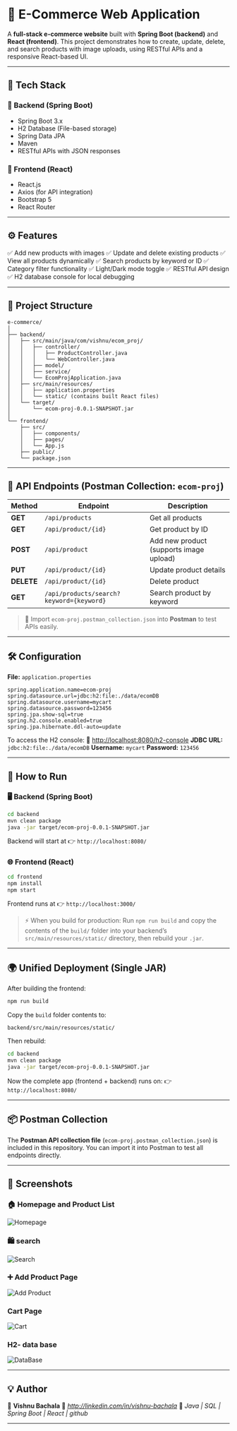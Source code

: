 # 🛒 E-Commerce Web Application

A **full-stack e-commerce website** built with **Spring Boot (backend)** and **React (frontend)**.
This project demonstrates how to create, update, delete, and search products with image uploads, using RESTful APIs and a responsive React-based UI.

---

## 🚀 Tech Stack

### 🔹 Backend (Spring Boot)

* Spring Boot 3.x
* H2 Database (File-based storage)
* Spring Data JPA
* Maven
* RESTful APIs with JSON responses

### 🔹 Frontend (React)

* React.js
* Axios (for API integration)
* Bootstrap 5
* React Router

---

## ⚙️ Features

✅ Add new products with images
✅ Update and delete existing products
✅ View all products dynamically
✅ Search products by keyword or ID
✅ Category filter functionality
✅ Light/Dark mode toggle
✅ RESTful API design
✅ H2 database console for local debugging

---

## 📁 Project Structure

```
e-commerce/
│
├── backend/
│   ├── src/main/java/com/vishnu/ecom_proj/
│   │   ├── controller/
│   │   │   ├── ProductController.java
│   │   │   └── WebController.java
│   │   ├── model/
│   │   ├── service/
│   │   └── EcomProjApplication.java
│   ├── src/main/resources/
│   │   ├── application.properties
│   │   └── static/ (contains built React files)
│   └── target/
│       └── ecom-proj-0.0.1-SNAPSHOT.jar
│
└── frontend/
    ├── src/
    │   ├── components/
    │   ├── pages/
    │   └── App.js
    ├── public/
    └── package.json
```

---

## 🧠 API Endpoints (Postman Collection: `ecom-proj`)

| Method     | Endpoint                                 | Description                             |
| ---------- | ---------------------------------------- | --------------------------------------- |
| **GET**    | `/api/products`                          | Get all products                        |
| **GET**    | `/api/product/{id}`                      | Get product by ID                       |
| **POST**   | `/api/product`                           | Add new product (supports image upload) |
| **PUT**    | `/api/product/{id}`                      | Update product details                  |
| **DELETE** | `/api/product/{id}`                      | Delete product                          |
| **GET**    | `/api/products/search?keyword={keyword}` | Search product by keyword               |

> 🧩 Import `ecom-proj.postman_collection.json` into **Postman** to test APIs easily.

---

## 🛠️ Configuration

**File:** `application.properties`

```properties
spring.application.name=ecom-proj
spring.datasource.url=jdbc:h2:file:./data/ecomDB
spring.datasource.username=mycart
spring.datasource.password=123456
spring.jpa.show-sql=true
spring.h2.console.enabled=true
spring.jpa.hibernate.ddl-auto=update
```

To access the H2 console:
🔗 [http://localhost:8080/h2-console](http://localhost:8080/h2-console)
**JDBC URL:** `jdbc:h2:file:./data/ecomDB`
**Username:** `mycart`
**Password:** `123456`

---

## 🧰 How to Run

### 🖥 Backend (Spring Boot)

```bash
cd backend
mvn clean package
java -jar target/ecom-proj-0.0.1-SNAPSHOT.jar
```

Backend will start at 👉 `http://localhost:8080/`

### 🌐 Frontend (React)

```bash
cd frontend
npm install
npm start
```

Frontend runs at 👉 `http://localhost:3000/`

> ⚡ When you build for production:
> Run `npm run build` and copy the contents of the `build/` folder into your backend’s `src/main/resources/static/` directory, then rebuild your `.jar`.

---

## 🌍 Unified Deployment (Single JAR)

After building the frontend:

```bash
npm run build
```

Copy the `build` folder contents to:

```
backend/src/main/resources/static/
```

Then rebuild:

```bash
cd backend
mvn clean package
java -jar target/ecom-proj-0.0.1-SNAPSHOT.jar
```

Now the complete app (frontend + backend) runs on:
👉 `http://localhost:8080/`

---

## 📦 Postman Collection

The **Postman API collection file** (`ecom-proj.postman_collection.json`) is included in this repository.
You can import it into Postman to test all endpoints directly.

---

## 📸 Screenshots

### 🏠 Homepage and Product List
![Homepage](Screenshots/homePage.png)

### 🛍️ search
![Search](Screenshots/search.png)

### ➕ Add Product Page
![Add Product](Screenshots/updateProduct.png)

### Cart Page
![Cart](Screenshots/Cart.png)

### H2-  data base
![DataBase](Screenshots/H2-database.png)

---

## 💡 Author

👤 **Vishnu Bachala**
📧 *http://linkedin.com/in/vishnu-bachala*
🧠 *Java | SQL | Spring Boot | React | github*

---



